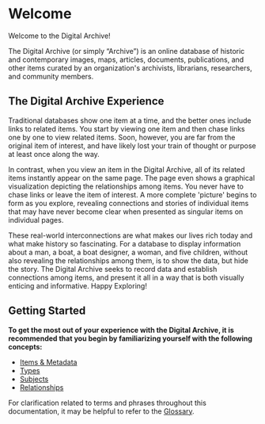 # Welcome

Welcome to the Digital Archive! 

The Digital Archive (or simply “Archive”) is an online database of historic and contemporary images, maps, articles, documents, publications, and other items curated by an organization's archivists, librarians, researchers, and community members.

## The Digital Archive Experience

Traditional databases show one item at a time, and the better ones include links to related items. You start by viewing one item and then chase links one by one to view related items. Soon, however, you are far from the original item of interest, and have likely lost your train of thought or purpose at least once along the way.

In contrast, when you view an item in the Digital Archive, all of its related items instantly appear on the same page. The page even shows a graphical visualization depicting the relationships among items. You never have to chase links or leave the item of interest. A more complete 'picture' begins to form as you explore, revealing connections and stories of individual items that may have never become clear when presented as singular items on individual pages. 

These real-world interconnections are what makes our lives rich today and what make history so fascinating. For a database to display information about a man, a boat, a boat designer, a woman, and five children, without also revealing the relationships among them, is to show the data, but hide the story. The Digital Archive seeks to record data and establish connections among items, and present it all in a way that is both visually enticing and informative. Happy Exploring!


## Getting Started

**To get the most out of your experience with the Digital Archive, it is recommended that you begin by familiarizing yourself with the following concepts:**

- [Items & Metadata](../../concepts/items-metadata/#items-metadata)
- [Types](../../concepts/types/#types)
- [Subjects](../../concepts/subjects/#subjects)
- [Relationships](../../concepts/relationships/#relationships)

For clarification related to terms and phrases throughout this documentation, it may be helpful to refer to the [Glossary](../../general/glossary/#glossary). 